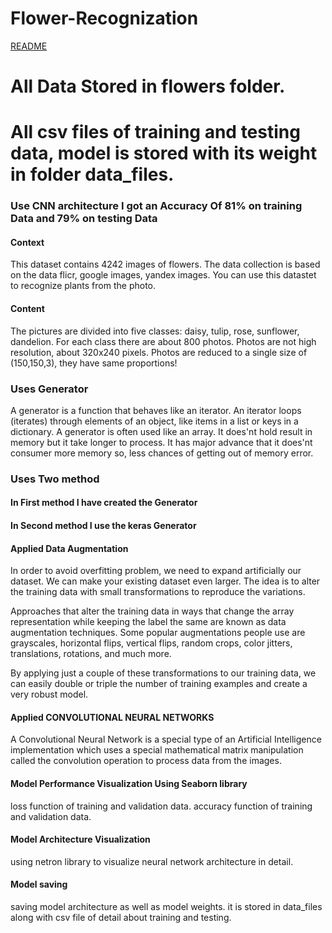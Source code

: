 # Flower-Recognization
[README](bharatc9530/Flower-Recognization/data_files)
# All Data Stored in flowers folder.
# All csv files of training and testing data, model is stored with its weight in folder data_files.

### Use CNN architecture I got an Accuracy Of 81% on training Data and 79% on testing Data


#### Context
This dataset contains 4242 images of flowers.
The data collection is based on the data flicr, google images, yandex images.
You can use this datastet to recognize plants from the photo.

#### Content
The pictures are divided into five classes: daisy, tulip, rose, sunflower, dandelion.
For each class there are about 800 photos. Photos are not high resolution, about 320x240 pixels. Photos are reduced to a single size of (150,150,3), they have same proportions!

### Uses Generator
A generator is a function that behaves like an iterator. An iterator loops (iterates) through elements of an object, like items in a list or keys in a dictionary. A generator is often used like an array.
It does'nt hold result in memory but it take longer to process. It has major advance that it does'nt consumer more memory so, less chances of getting out of memory error.
### Uses Two method 
#### In First method I have created the Generator
#### In Second method I use the keras Generator

#### Applied Data Augmentation
In order to avoid overfitting problem, we need to expand artificially our dataset. We can make your existing dataset even larger. The idea is to alter the training data with small transformations to reproduce the variations.

Approaches that alter the training data in ways that change the array representation while keeping the label the same are known as data augmentation techniques. Some popular augmentations people use are grayscales, horizontal flips, vertical flips, random crops, color jitters, translations, rotations, and much more.

By applying just a couple of these transformations to our training data, we can easily double or triple the number of training examples and create a very robust model.

#### Applied CONVOLUTIONAL NEURAL NETWORKS 
A Convolutional Neural Network is a special type of an Artificial Intelligence implementation which uses a special mathematical matrix manipulation called the convolution operation to process data from the images.

#### Model Performance Visualization Using Seaborn library
loss function of training and validation data.
accuracy function of training and validation data.

#### Model Architecture Visualization
using netron library to visualize neural network architecture in detail.

#### Model saving 
saving model architecture as well as model weights. it is stored in data_files along with csv file of detail about training and testing.
